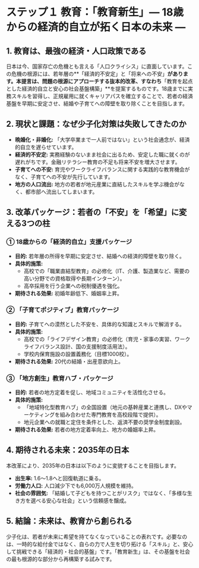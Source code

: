 # ステップ１ 教育：「教育新生」— 18歳からの経済的自立が拓く日本の未来 —

## 1. 教育は、最強の経済・人口政策である

日本は今、国家存亡の危機とも言える「人口クライシス」に直面しています。この危機の根源には、若年層の**「経済的不安定」と「将来への不安」**があります。本提言は、問題の根源にアプローチする抜本的改革、すなわち**「教育を起点とした経済的自立と安心の社会基盤構築」**を提案するものです。18歳までに実務スキルを習得し、正規雇用に就くキャリアパスを確立することで、若者の経済基盤を早期に安定させ、結婚や子育てへの障壁を取り除くことを目指します。

## 2. 現状と課題：なぜ少子化対策は失敗してきたのか

*   **晩婚化・非婚化:** 「大学卒業まで一人前ではない」という社会通念が、経済的自立を遅らせています。
*   **経済的不安定:** 実務経験のないまま社会に出るため、安定した職に就くのが遅れがちです。金融リテラシー教育の不足も将来不安を増大させます。
*   **子育てへの不安:** 育児やワークライフバランスに関する実践的な教育機会がなく、子育てへの不安が先行しています。
*   **地方の人口流出:** 地方の若者が地元産業に直結したスキルを学ぶ機会がなく、都市部へ流出してしまいます。

## 3. 改革パッケージ：若者の「不安」を「希望」に変える3つの柱

### ① 18歳からの「経済的自立」支援パッケージ

*   **目的:** 若年層の所得を早期に安定させ、結婚への経済的障壁を取り除く。
*   **具体的施策:**
    *   高校での「職業直結型教育」の必修化（IT、介護、製造業など、需要の高い分野での資格取得や長期インターン）。
    *   高卒採用を行う企業への税制優遇を強化。
*   **期待される効果:** 初婚年齢低下、婚姻率上昇。

### ② 「子育てポジティブ」教育パッケージ

*   **目的:** 子育てへの漠然とした不安を、具体的な知識とスキルで解消する。
*   **具体的施策:**
    *   高校での「ライフデザイン教育」の必修化（育児・家事の実習、ワークライフバランス設計、国の支援制度活用法）。
    *   学校内保育施設の設置義務化（目標1000校）。
*   **期待される効果:** 20代の結婚・出産意欲向上。

### ③ 「地方創生」教育ハブ・パッケージ

*   **目的:** 若者の地方定着を促し、地域コミュニティを活性化させる。
*   **具体的施策:**
    *   「地域特化型教育ハブ」の全国設置（地元の基幹産業と連携し、DXやマーケティングを組み合わせた専門教育を高校段階で提供）。
    *   地元企業への就職と定住を条件とした、返済不要の奨学金制度創設。
*   **期待される効果:** 若者の地方定着率向上、地方の婚姻率上昇。

## 4. 期待される未来：2035年の日本

本改革により、2035年の日本は以下のように変貌することを目指します。

*   **出生率:** 1.6〜1.8へと回復軌道に乗る。
*   **労働力人口:** 人口減少下でも6,000万人規模を維持。
*   **社会の雰囲気:** 「結婚して子どもを持つことがリスク」ではなく、「多様な生き方を選べる安心な社会」という信頼感を醸成。

## 5. 結論：未来は、教育から創られる

少子化は、若者が未来に希望を持てなくなっていることの表れです。必要なのは、一時的な給付金ではなく、自らの力で人生を切り拓ける「スキル」と、安心して挑戦できる「経済的・社会的基盤」です。「教育新生」は、その基盤を社会の最も根源的な部分から再構築する試みです。